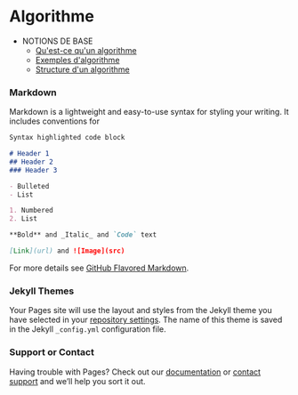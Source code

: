# Algorithme

- NOTIONS DE BASE
  - [Qu'est-ce qu'un algorithme](notions-de-base/quest-ce-qu-un-algorithme)
  - [Exemples d'algorithme](notions-de-base/exemples-d-algorithme)
  - [Structure d'un algorithme](notions-de-base/structure-d-un-algorithme)

### Markdown

Markdown is a lightweight and easy-to-use syntax for styling your writing. It includes conventions for

```markdown
Syntax highlighted code block

# Header 1
## Header 2
### Header 3

- Bulleted
- List

1. Numbered
2. List

**Bold** and _Italic_ and `Code` text

[Link](url) and ![Image](src)
```

For more details see [GitHub Flavored Markdown](https://guides.github.com/features/mastering-markdown/).

### Jekyll Themes

Your Pages site will use the layout and styles from the Jekyll theme you have selected in your [repository settings](https://github.com/nanoninja/algorithme.gitbook.io/settings). The name of this theme is saved in the Jekyll `_config.yml` configuration file.

### Support or Contact

Having trouble with Pages? Check out our [documentation](https://help.github.com/categories/github-pages-basics/) or [contact support](https://github.com/contact) and we’ll help you sort it out.
